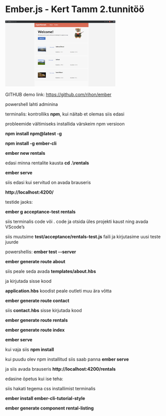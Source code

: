 # Ember.js - Kert Tamm 2.tunnitöö

<img src="naide1.png" width="350" title="projektipilt1">

GITHUB demo link: https://github.com/rihon/ember

powershell lahti adminina

terminalis:
kontrolliks **npm**, kui näitab et olemas siis edasi

probleemide vältimiseks installida värskeim npm versioon

**npm install npm@latest -g**

**npm install -g ember-cli**

**ember new rentals**

edasi minna rentalite kausta
**cd .\rentals**

**ember serve**

siis edasi kui servitud on avada brauseris

**http://localhost:4200/**


testide jaoks:

**ember g acceptance-test rentals**

siis terminalis code või . code ja otsida üles projekti kaust ning avada VScode’s

siis muutsime **test/acceptance/rentals-test.js** faili ja kirjutasime uusi teste juurde

powershellis:
**ember test --server**

**ember generate route about**

siis peale seda avada **templates/about.hbs**

ja kirjutada sisse kood

**application.hbs** koodist peale outleti muu ära võtta

**ember generate route contact**

siis **contact.hbs** sisse kirjutada kood

**ember generate route rentals**

**ember generate route index**

**ember serve**

kui vaja siis **npm install**

kui puudu olev npm installitud siis saab panna **ember serve**

ja siis avada brauseris **http://localhost:4200/rentals**

edasine õpetus kui ise teha:

siis hakati tegema css installimist terminalis

**ember install ember-cli-tutorial-style**

**ember generate component rental-listing**
